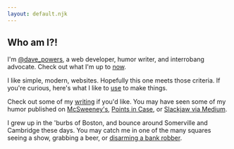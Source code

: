 ```yaml
---
layout: default.njk
---
```

## Who am I?!

I'm [@dave_powers](https://twitter.com/dave_powers), a web developer, humor writer, and interrobang advocate. Check out what I'm up to [now](now).

I like simple, modern, websites. Hopefully this one meets those criteria. If you're curious, here's what I like to [use](uses) to make things.

Check out some of my [writing](writing) if you'd like. You may have seen some of my humor published on [McSweeney's](https://www.mcsweeneys.net/authors/dave-powers), [Points in Case](https://www.pointsincase.com/author/dave-powers), or [Slackjaw via Medium](https://medium.com/@dave_powers).

I grew up in the 'burbs of Boston, and bounce around Somerville and Cambridge these days. You may catch me in one of the many squares seeing a show, grabbing a beer, or [disarming a bank robber](https://www.bostonglobe.com/metro/2019/05/01/man-who-bumped-into-bank-robbery-suspect-says-was-position-react/c7AV2FzhgOBq1iiifW0zpI/story.html).
